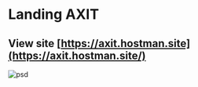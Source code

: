 # Landing AXIT
## View site [https://axit.hostman.site](https://axit.hostman.site/)
![psd](https://cdn.freebiesbug.com/wp-content/uploads/2015/10/axit-free-psd-template-580x2325.jpg)

